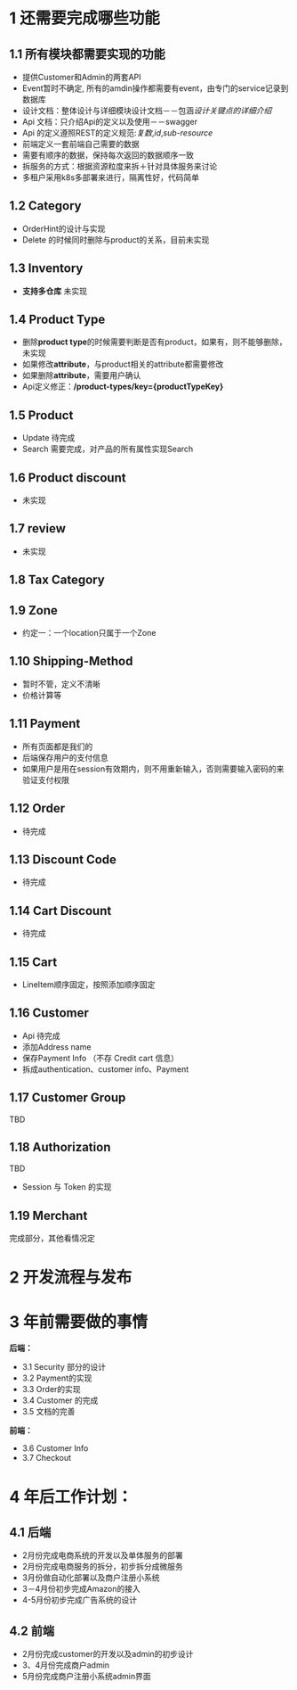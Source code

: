 # 1 还需要完成哪些功能
## 1.1 所有模块都需要实现的功能
- 提供Customer和Admin的两套API
- Event暂时不确定, 所有的amdin操作都需要有event，由专门的service记录到数据库
- 设计文档：整体设计与详细模块设计文档－－包涵*设计关键点的详细介绍*
- Api 文档：只介绍Api的定义以及使用－－swagger
- Api 的定义遵照REST的定义规范:*复数*,*id*,*sub-resource*
- 前端定义一套前端自己需要的数据
- 需要有顺序的数据，保持每次返回的数据顺序一致
- 拆服务的方式：根据资源粒度来拆＋针对具体服务来讨论
- 多租户采用k8s多部署来进行，隔离性好，代码简单

## 1.2 Category
- OrderHint的设计与实现
- Delete 的时候同时删除与product的关系，目前未实现

## 1.3  Inventory
- **支持多仓库** 未实现

## 1.4 Product Type
- 删除**product type**的时候需要判断是否有product，如果有，则不能够删除， 未实现
- 如果修改**attribute**，与product相关的attribute都需要修改
- 如果删除**attribute**，需要用户确认
- Api定义修正：**/product-types/key={productTypeKey}**

## 1.5 Product
- Update 待完成
- Search 需要完成，对产品的所有属性实现Search

## 1.6 Product discount
- 未实现

## 1.7 review
- 未实现

## 1.8 Tax Category

## 1.9 Zone
- 约定一：一个location只属于一个Zone

## 1.10 Shipping-Method
- 暂时不管，定义不清晰
- 价格计算等

## 1.11 Payment
- 所有页面都是我们的
- 后端保存用户的支付信息
- 如果用户是用在session有效期内，则不用重新输入，否则需要输入密码的来验证支付权限

## 1.12 Order
- 待完成

## 1.13 Discount Code
- 待完成

## 1.14 Cart Discount 
- 待完成

## 1.15 Cart
- LineItem顺序固定，按照添加顺序固定

## 1.16 Customer
- Api 待完成
- 添加Address name
- 保存Payment Info （不存 Credit cart 信息）
- 拆成authentication、customer info、Payment

## 1.17 Customer Group
TBD

## 1.18 Authorization
TBD
- Session 与 Token 的实现

## 1.19 Merchant
完成部分，其他看情况定

# 2 开发流程与发布

# 3 年前需要做的事情
**后端：**
- 3.1 Security 部分的设计
- 3.2 Payment的实现
- 3.3 Order的实现
- 3.4 Customer 的完成
- 3.5 文档的完善

**前端：**
- 3.6 Customer Info
- 3.7 Checkout


# 4 年后工作计划：
## 4.1 后端
- 2月份完成电商系统的开发以及单体服务的部署
- 2月份完成电商服务的拆分，初步拆分成微服务
- 3月份做自动化部署以及商户注册小系统
- 3－4月份初步完成Amazon的接入
- 4-5月份初步完成广告系统的设计

## 4.2 前端
- 2月份完成customer的开发以及admin的初步设计
- 3、4月份完成商户admin
- 5月份完成商户注册小系统admin界面
